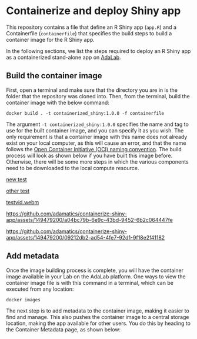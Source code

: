 # Containerize and deploy Shiny app
This repository contains a file that define an R Shiny app (`app.R`) and a Containerfile (`containerfile`) that specifies the build steps to build a container image for the R Shiny app.

In the following sections, we list the steps required to deploy an R Shiny app as a containerized stand-alone app on [AdaLab](https://adamatics.com/index.php/platform-2/).

## Build the container image
First, open a terminal and make sure that the directory you are in is the folder that the repository was cloned into. Then, from the terminal, build the container image with the below command:

```docker build . -t containerized_shiny:1.0.0 -f containerfile```

The argument `-t containerized_shiny:1.0.0` specifies the name and tag to use for the built container image, and you can specify it as you wish. The only requirement is that a container image with this name does not already exist on your local computer, as this will cause an error, and that the name follows the [Open Container Initiative (OCI) naming convention](https://github.com/containers/image/blob/main/docker/reference/regexp.go). The build process will look as shown below if you have built this image before. Otherwise, there will be some more steps in which the various components need to be downloaded to the local compute resource.

[new test](https://github.com/adamatics/containerize-shiny-app/assets/149479200/testvid.webm)


[other test](assets/149479200/93066292-9fe4-4bd5-906d-705578913aed)

[testvid.webm](https://github.com/adamatics/containerize-shiny-app/assets/149479200/93066292-9fe4-4bd5-906d-705578913aed)


https://github.com/adamatics/containerize-shiny-app/assets/149479200/a04bc79b-6e9c-43bd-9452-6b2c064447fe



https://github.com/adamatics/containerize-shiny-app/assets/149479200/09212db2-ad54-4fe7-92d1-9f18e2f41182



## Add metadata
Once the image building process is complete, you will have the container image available in your Lab on the AdaLab platform. One ways to view the container image file is with this command in a terminal, which can be executed from any location:

```docker images```

The next step is to add metadata to the container image, making it easier to find and manage. This also pushes the container image to a central storage location, making the app available for other users. You do this by heading to the Container Metadata page, as shown below:
